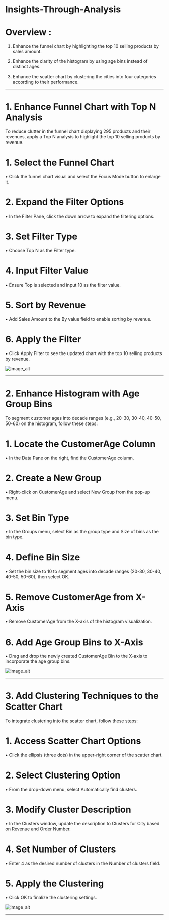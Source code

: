 # Insights-Through-Analysis

# Overview : 

 1. Enhance the funnel chart by highlighting the top 10 selling products by sales amount.

 2. Enhance the clarity of the histogram by using age bins instead of distinct ages.

 3. Enhance the scatter chart by clustering the cities into four categories according to their performance.

--------------------------------------------------------------------------------------------------------------------------------------------

# 1. Enhance Funnel Chart with Top N Analysis

  To reduce clutter in the funnel chart displaying 295 products and their revenues, apply a Top N analysis to highlight the top 10 selling products by revenue.

# 1. Select the Funnel Chart

  • Click the funnel chart visual and select the Focus Mode button to enlarge it.

# 2. Expand the Filter Options
    
  • In the Filter Pane, click the down arrow to expand the filtering options.

# 3. Set Filter Type

  • Choose Top N as the Filter type.

# 4. Input Filter Value
    
  • Ensure Top is selected and input 10 as the filter value.

# 5. Sort by Revenue
   
  • Add Sales Amount to the By value field to enable sorting by revenue.

# 6. Apply the Filter
   
  • Click Apply Filter to see the updated chart with the top 10 selling products by revenue.

![image_alt]()

------------------------------------------------------------------------------------------------------------------------------------------------

# 2. Enhance Histogram with Age Group Bins
 
   To segment customer ages into decade ranges (e.g., 20-30, 30-40, 40-50, 50-60) on the histogram, follow these steps:

# 1. Locate the CustomerAge Column
 
   • In the Data Pane on the right, find the CustomerAge column.

# 2. Create a New Group

   • Right-click on CustomerAge and select New Group from the pop-up menu.

# 3. Set Bin Type

   • In the Groups menu, select Bin as the group type and Size of bins as the bin type.

# 4. Define Bin Size
   
   • Set the bin size to 10 to segment ages into decade ranges (20-30, 30-40, 40-50, 50-60), then select OK.

# 5. Remove CustomerAge from X-Axis
  
   • Remove CustomerAge from the X-axis of the histogram visualization.

# 6. Add Age Group Bins to X-Axis

   • Drag and drop the newly created CustomerAge Bin to the X-axis to incorporate the age group bins.

![image_alt]()

--------------------------------------------------------------------------------------------------------------------------------------------------

# 3. Add Clustering Techniques to the Scatter Chart

   To integrate clustering into the scatter chart, follow these steps:

# 1. Access Scatter Chart Options

   • Click the ellipsis (three dots) in the upper-right corner of the scatter chart.

# 2. Select Clustering Option

   • From the drop-down menu, select Automatically find clusters.

# 3. Modify Cluster Description
 
   • In the Clusters window, update the description to Clusters for City based on Revenue and Order Number.

# 4. Set Number of Clusters

   • Enter 4 as the desired number of clusters in the Number of clusters field.

# 5. Apply the Clustering
 
   • Click OK to finalize the clustering settings.

![image_alt]()

---------------------------------------------------------------------------------------------------------------------------------------------------

